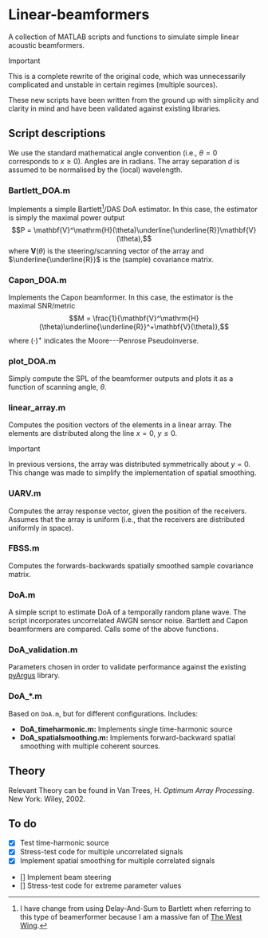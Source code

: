 # Linear-beamformers
 
A collection of MATLAB scripts and functions to simulate simple linear acoustic beamformers.

> [!IMPORTANT]
> This is a complete rewrite of the original code, which was unnecessarily complicated and unstable in certain regimes (multiple sources).

These new scripts have been written from the ground up with simplicity and clarity in mind and have been validated against existing libraries.

## Script descriptions

We use the standard mathematical angle convention (i.e., $\theta=0$ corresponds to $x\geq0$).
Angles are in radians.
The array separation $d$ is assumed to be normalised by the (local) wavelength.

### Bartlett_DOA.m

Implements a simple Bartlett[^1]/DAS DoA estimator.
In this case, the estimator is simply the maximal power output
$$P = \mathbf{V}^\mathrm{H}(\theta)\underline{\underline{R}}\mathbf{V}(\theta),$$
where $\mathbf{V}(\theta)$ is the steering/scanning vector of the array and $\underline{\underline{R}}$ is the (sample) covariance matrix.

### Capon_DOA.m

Implements the Capon beamformer.
In this case, the estimator is the maximal SNR/metric
$$M = \frac{1}{\mathbf{V}^\mathrm{H}(\theta)\underline{\underline{R}}^+\mathbf{V}(\theta)},$$
where $(\cdot)^+$ indicates the Moore---Penrose Pseudoinverse.

### plot_DOA.m

Simply compute the SPL of the beamformer outputs and plots it as a function of scanning angle, $\theta$.

### linear_array.m

Computes the position vectors of the elements in a linear array.
The elements are distributed along the line $x=0$, $y\leq0$.

> [!IMPORTANT]
> In previous versions, the array was distributed symmetrically about $y=0$.
> This change was made to simplify the implementation of spatial smoothing.

### UARV.m

Computes the array response vector, given the position of the receivers.
Assumes that the array is uniform (i.e., that the receivers are distributed uniformly in space).

### FBSS.m

Computes the forwards-backwards spatially smoothed sample covariance matrix.

### DoA.m

A simple script to estimate DoA of a temporally random plane wave.
The script incorporates uncorrelated AWGN sensor noise.
Bartlett and Capon beamformers are compared.
Calls some of the above functions.

### DoA_validation.m

Parameters chosen in order to validate performance against the existing [pyArgus](https://github.com/petotamas/pyArgus) library.

### DoA_*.m

Based on `DoA.m`, but for different configurations.
Includes:

- **DoA_timeharmonic.m:** Implements single time-harmonic source
- **DoA_spatialsmoothing.m:** Implements forward-backward spatial smoothing with multiple coherent sources.

## Theory

Relevant Theory can be found in  Van Trees, H. *Optimum Array Processing*. New York: Wiley, 2002.

## To do
- [x] Test time-harmonic source
- [x] Stress-test code for multiple uncorrelated signals
- [X] Implement spatial smoothing for multiple correlated signals
- [] Implement beam steering
- [] Stress-test code for extreme parameter values


[^1]: I have change from using Delay-And-Sum to Bartlett when referring to this type of beamerformer because I am a massive fan of [The West Wing](https://en.wikipedia.org/wiki/Jed_Bartlet).